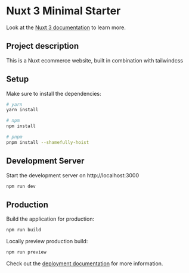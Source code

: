 # Nuxt 3 Minimal Starter

Look at the [Nuxt 3 documentation](https://nuxt.com/docs/getting-started/introduction) to learn more.

## Project description

This is a Nuxt ecommerce website, built in combination with tailwindcss

## Setup

Make sure to install the dependencies:

```bash
# yarn
yarn install

# npm
npm install

# pnpm
pnpm install --shamefully-hoist
```

## Development Server

Start the development server on http://localhost:3000

```bash
npm run dev
```

## Production

Build the application for production:

```bash
npm run build
```

Locally preview production build:

```bash
npm run preview
```

Check out the [deployment documentation](https://nuxt.com/docs/getting-started/deployment) for more information.
